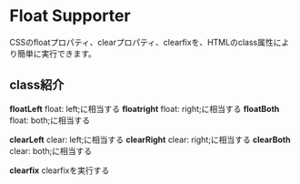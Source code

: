 # Float Supporter
CSSのfloatプロパティ、clearプロパティ、clearfixを、HTMLのclass属性により簡単に実行できます。

## class紹介

**floatLeft** float: left;に相当する
**floatright** float: right;に相当する
**floatBoth** float: both;に相当する

**clearLeft** clear: left;に相当する
**clearRight** clear: right;に相当する
**clearBoth** clear: both;に相当する

**clearfix** clearfixを実行する
